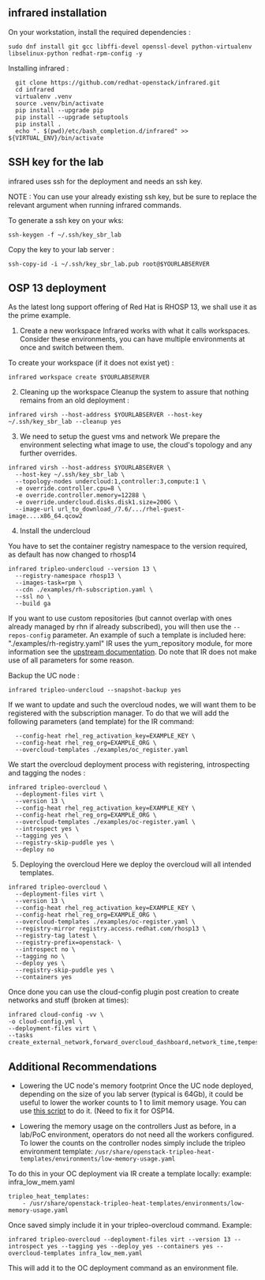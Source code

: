 ## infrared installation

On your workstation, install the required dependencies :

```shell
sudo dnf install git gcc libffi-devel openssl-devel python-virtualenv libselinux-python redhat-rpm-config -y
```
Installing infrared :

```shell
  git clone https://github.com/redhat-openstack/infrared.git
  cd infrared
  virtualenv .venv
  source .venv/bin/activate
  pip install --upgrade pip
  pip install --upgrade setuptools
  pip install .
  echo ". $(pwd)/etc/bash_completion.d/infrared" >> ${VIRTUAL_ENV}/bin/activate
```

## SSH key for the lab

infrared uses ssh for the deployment and needs an ssh key.

NOTE : You can use your already existing ssh key, but be sure to replace the relevant argument when running infrared commands.

To generate a ssh key on your wks:

```shell
ssh-keygen -f ~/.ssh/key_sbr_lab
```

Copy the key to your lab server :

```shell
ssh-copy-id -i ~/.ssh/key_sbr_lab.pub root@$YOURLABSERVER
```

## OSP 13 deployment

As the latest long support offering of Red Hat is RHOSP 13, we shall use it as the prime example.

1. Create a new workspace
Infrared works with what it calls workspaces. Consider these environments, you can have multiple environments at once and switch between them.

To create your workspace (if it does not exist yet) :

```shell
infrared workspace create $YOURLABSERVER
```

2. Cleaning up the workspace
Cleanup the system to assure that nothing remains from an old deployment :

```shell
infrared virsh --host-address $YOURLABSERVER --host-key ~/.ssh/key_sbr_lab --cleanup yes
```

3. We need to setup the guest vms and network
We prepare the environment selecting what image to use, the cloud's topology and any further overrides.

```shell
infrared virsh --host-address $YOURLABSERVER \
  --host-key ~/.ssh/key_sbr_lab \
  --topology-nodes undercloud:1,controller:3,compute:1 \
  -e override.controller.cpu=8 \
  -e override.controller.memory=12288 \
  -e override.undercloud.disks.disk1.size=200G \
  --image-url url_to_download_/7.6/.../rhel-guest-image....x86_64.qcow2
```

4. Install the undercloud

You have to set the container registry namespace to the version required, as default has now changed to rhosp14
```shell
infrared tripleo-undercloud --version 13 \
  --registry-namespace rhosp13 \
  --images-task=rpm \
  --cdn ./examples/rh-subscription.yaml \
  --ssl no \
  --build ga
```

If you want to use custom repositories (but cannot overlap with ones already managed by rhn if already subscribed), you will then use the `--repos-config` parameter. An example of such a template is included here: "./examples/rh-registry.yaml"
IR uses the yum_repository module, for more information see the [upstream documentation](https://docs.ansible.com/ansible/latest/modules/yum_repository_module.html). Do note that IR does not make use of all parameters for some reason.

Backup the UC node :
```shell
infrared tripleo-undercloud --snapshot-backup yes
```

If we want to update and such the overcloud nodes, we will want them to be registered with the subscription manager. To do that we will add the following parameters (and template) for the IR command:
```shell
  --config-heat rhel_reg_activation_key=EXAMPLE_KEY \
  --config-heat rhel_reg_org=EXAMPLE_ORG \
  --overcloud-templates ./examples/oc_register.yaml
```

We start the overcloud deployment process with registering, introspecting and tagging the nodes :

```shell
infrared tripleo-overcloud \
  --deployment-files virt \
  --version 13 \
  --config-heat rhel_reg_activation_key=EXAMPLE_KEY \
  --config-heat rhel_reg_org=EXAMPLE_ORG \
  --overcloud-templates ./examples/oc-register.yaml \
  --introspect yes \
  --tagging yes \
  --registry-skip-puddle yes \
  --deploy no
```

5. Deploying the overcloud
Here we deploy the overcloud will all intended templates.

```shell
infrared tripleo-overcloud \
  --deployment-files virt \
  --version 13 \
  --config-heat rhel_reg_activation_key=EXAMPLE_KEY \
  --config-heat rhel_reg_org=EXAMPLE_ORG \
  --overcloud-templates ./examples/oc-register.yaml \
  --registry-mirror registry.access.redhat.com/rhosp13 \
  --registry-tag latest \
  --registry-prefix=openstack- \
  --introspect no \
  --tagging no \
  --deploy yes \
  --registry-skip-puddle yes \
  --containers yes
```

Once done you can use the cloud-config plugin post creation to create networks and stuff (broken at times):

```shell
infrared cloud-config -vv \ 
-o cloud-config.yml \ 
--deployment-files virt \ 
--tasks create_external_network,forward_overcloud_dashboard,network_time,tempest_deployer_input
```

## Additional Recommendations

- Lowering the UC node's memory footprint
Once the UC node deployed, depending on the size of you lab server (typical is 64Gb), it could be useful to lower the worker counts to 1 to limit memory usage. You can use [this script](https://github.com/mrVectorz/snips/blob/master/osp/low_memory_uc.sh) to do it. (Need to fix it for OSP14.

- Lowering the memory usage on the controllers
Just as before, in a lab/PoC environment, operators do not need all the workers configured.
To lower the counts on the controller nodes simply include the tripleo environment template:
`/usr/share/openstack-tripleo-heat-templates/environments/low-memory-usage.yaml`

To do this in your OC deployment via IR create a template locally:
example: infra_low_mem.yaml
```shell
tripleo_heat_templates:
    - /usr/share/openstack-tripleo-heat-templates/environments/low-memory-usage.yaml
```

Once saved simply include it in your tripleo-overcloud command. Example:
```shell
infrared tripleo-overcloud --deployment-files virt --version 13 --introspect yes --tagging yes --deploy yes --containers yes --overcloud-templates infra_low_mem.yaml
```
This will add it to the OC deployment command as an environment file.


